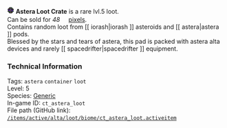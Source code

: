 ![ ](https://raw.githubusercontent.com/Ceterai/Enternia/main/items/active/alta/loot/biome/ct_astera_loot.png) **Astera Loot Crate** is a rare lvl.5 loot.  
Can be sold for *48* <img src="https://starbounder.org/mediawiki/images/2/21/Pixel.png" width="12" height="16"/> [pixels](https://starbounder.org/Pixel).  
Contains random loot from [[ iorash|iorash ]] asteroids and [[ astera|astera ]] pods.  
Blessed by the stars and tears of astera, this pad is packed with astera alta devices and rarely [[ spacedrifter|spacedrifter ]] equipment.

### Technical Information

Tags: `astera` `container` `loot`  
Level: 5  
Species: [Generic](https://starbounder.org/Perfectly_Generic_Item)  
In-game ID: `ct_astera_loot`  
File path (GitHub link): [`/items/active/alta/loot/biome/ct_astera_loot.activeitem`](https://github.com/Ceterai/Enternia/blob/main/items/active/alta/loot/biome/ct_astera_loot.activeitem)
